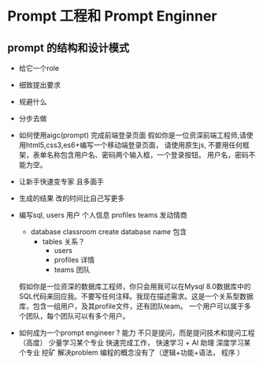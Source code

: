 # Prompt 工程和 Prompt Enginner
## prompt 的结构和设计模式
- 给它一个role 
- 细致提出要求
- 规避什么
- 分步去做

- 如何使用aigc(prompt) 完成前端登录页面
    假如你是一位资深前端工程师,请使用html5,css3,es6+编写一个移动端登录页面，
    请使用原生js, 不要用任何框架，表单名称包含用户名、密码两个输入框，一个登录按钮。 用户名，密码不能为空。

- 让新手快速变专家  且多面手
- 生成的结果 改的时间比自己写更多 


- 编写sql, users 用户     个人信息 profiles     teams
    发动情商 
    - database classroom create database name
        包含 
        - tables 关系？ 
            - users
            - profiles  详情
            - teams  团队

    假如你是一位资深的数据库工程师，你只会用我可以在Mysql 8.0数据库中的SQL代码来回应我。不要写任何注释。我现在描述需求。这是一个关系型数据库，包含一组用户，及其profile文件，还有团队team。 一个用户可以属于多个团队，每个团队可以有多个用户。 

- 如何成为一个prompt engineer ?  能力
    不只是提问，而是提问技术和提问工程（高度）
    少量学习某个专业  快速完成工作， 快速学习 + AI 助理
    深度学习某个专业  挖矿 解决problem 
    编程的概念没有了（逻辑+功能+语法， 程序 ）